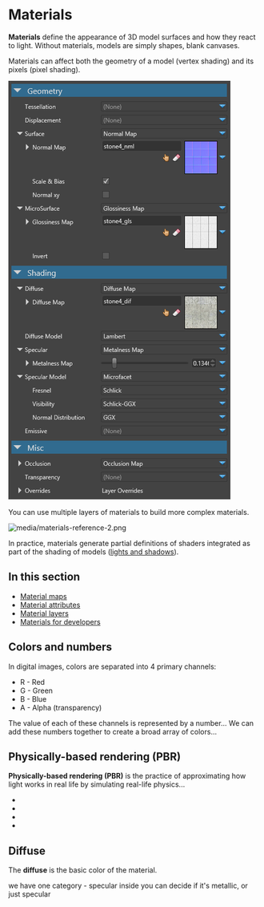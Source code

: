 # Materials

**Materials** define the appearance of 3D model surfaces and how they react to light. Without materials, models are simply shapes, blank canvases.

Materials can affect both the geometry of a model (vertex shading) and its pixels (pixel shading).

![media/materials-reference-1.png](media/materials-reference-1.png) 

You can use multiple layers of materials to build more complex materials.

![media/materials-reference-2.png](media/materials-reference-2.png) 

In practice, materials generate partial definitions of shaders integrated as part of the shading of models ([lights and shadows](../lights-and-shadows/index.md)).

## In this section

- [Material maps](material-maps.md)
- [Material attributes](material-attributes.md)
- [Material layers](material-layers.md)
- [Materials for developers](materials-for-developers.md)


## Colors and numbers

In digital images, colors are separated into 4 primary channels:

* R - Red
* G - Green
* B - Blue
* A - Alpha (transparency)

The value of each of these channels is represented by a number... We can add these numbers together to create a broad array of colors...

## Physically-based rendering (PBR)

**Physically-based rendering (PBR)** is the practice of approximating how light works in real life by simulating real-life physics...

* 
* 
* 
* 

## Diffuse

The **diffuse** is the basic color of the material.


we have one category - specular
inside you can decide if it's metallic, or just specular